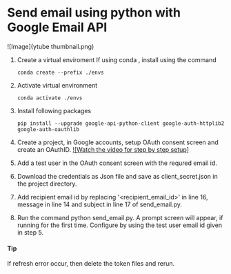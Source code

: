 # Send email using python with Google Email API

![Image](ytube thumbnail.png)

1. Create a virtual enviroment
    If using conda , install using the command 
    
    ```
    conda create --prefix ./envs
    ```

2. Activate virtual environment
    ```
    conda activate ./envs
    ```

3. Install following packages
    ```
    pip install --upgrade google-api-python-client google-auth-httplib2 google-auth-oauthlib
    ```

4. Create a project, in Google accounts, setup OAuth consent screen and create an OAuthID. 
    [![Watch the video for step by step setup]](https://youtu.be/6bzzpda63H0)   

5. Add a test user in the OAuth consent screen with the requred email id.
6. Download the credentials as Json file and save as client_secret.json in the project directory.
7. Add recipient email id by replacing '<recipient_email_id>' in line 16, message in line 14 and subject in line 17 of send_email.py.
8. Run the command python send_email.py. A prompt screen will appear, if running for the first time. Configure by using the test user email id given in step 5.

#### Tip
If refresh error occur, then delete the token files and rerun.